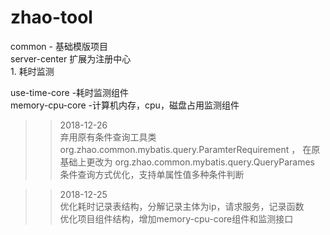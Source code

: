 # zhao-tool

common - 基础模版项目  
server-center 扩展为注册中心  
    1. 耗时监测  
    
use-time-core -耗时监测组件  
memory-cpu-core -计算机内存，cpu，磁盘占用监测组件

>>2018-12-26  
	弃用原有条件查询工具类
	org.zhao.common.mybatis.query.ParamterRequirement ，
	在原基础上更改为
	org.zhao.common.mybatis.query.QueryParames
	条件查询方式优化，支持单属性值多种条件判断

>>2018-12-25  
	优化耗时记录表结构，分解记录主体为ip，请求服务，记录函数  
	优化项目组件结构，增加memory-cpu-core组件和监测接口

